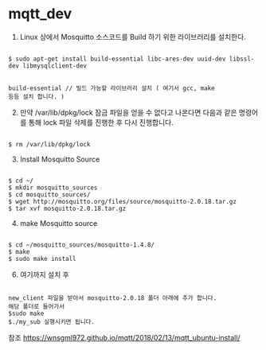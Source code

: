 # mqtt_dev


1. Linux 상에서 Mosquitto 소스코드를 Build 하기 위한 라이브러리를 설치한다.

<code>
$ sudo apt-get install build-essential libc-ares-dev uuid-dev libssl-dev libmysqlclient-dev

  build-essential     // 빌드 가능할 라이브러리 설치 ( 여기서 gcc, make 등등 설치 합니다. )
</code>

2. 만약 /var/lib/dpkg/lock 잠금 파일을 얻을 수 없다고 나온다면 다음과 같은 명령어를 통해 lock 파일 삭제를 진행한 후 다시 진행합니다.

<code>
$ rm /var/lib/dpkg/lock
</code>

3. Install Mosquitto Source

<code>
$ cd ~/
$ mkdir mosquitto_sources
$ cd mosquitto_sources/
$ wget http://mosquitto.org/files/source/mosquitto-2.0.18.tar.gz
$ tar xvf mosquitto-2.0.18.tar.gz
</code>


4. make Mosquitto source

<code>
$ cd ~/mosquitto_sources/mosquitto-1.4.8/
$ make
$ sudo make install
</code>


6. 여기까지 설치 후 

<code>
new_client 파일을 받아서 mosquitto-2.0.18 폴더 아래에 추가 합니다.
해당 폴더로 들어가서
$sudo make
$./my_sub 실행시키면 됩니다.
</code>


참조 https://wnsgml972.github.io/mqtt/2018/02/13/mqtt_ubuntu-install/

